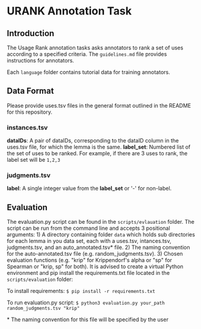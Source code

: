 # URANK Annotation Task
## Introduction
The Usage Rank annotation tasks asks annotators to rank a set of uses according to a specified criteria. The `guidelines.md` file provides instructions for annotators.

Each `language` folder contains tutorial data for training annotators.
## Data Format
Please provide uses.tsv files in the general format outlined in the README for this repository.
### instances.tsv
**dataIDs**: A pair of dataIDs, corresponding to the dataID column in the uses.tsv file, for which the lemma is the same.
**label_set**: Numbered list of the set of uses to be ranked. For example, if there are 3 uses to rank, the label set will be `1,2,3`

### judgments.tsv
**label**: A single integer value from the **label_set** or '-' for non-label.

## Evaluation
The evaluation.py script can be found in the `scripts/evlauation` folder. The script can be run from the command line and accepts 3 positional arguments: 1) A directory containing folder `data` which holds sub directories for each lemma in you data set, each with a uses.tsv, intances.tsv, judgments.tsv, and an auto_annotated.tsv* file. 2) The naming convention for the auto-annotated.tsv file (e.g. random_judgments.tsv). 3) Chosen evaluation functions (e.g. "krip" for Krippendorf's alpha or "sp" for Spearman or "krip, sp" for both). It is advised to create a virtual Python environment and pip install the requirements.txt file located in the `scripts/evaluation` folder:

To install requirements:
`$ pip install -r requirements.txt`

To run evaluation.py script:
`$ python3 evaluation.py your_path random_judgments.tsv "krip"`


\* The naming convention for this file will be specified by the user